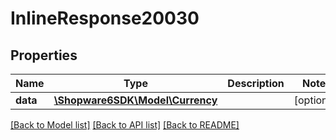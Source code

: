 # InlineResponse20030

## Properties
Name | Type | Description | Notes
------------ | ------------- | ------------- | -------------
**data** | [**\Shopware6SDK\Model\Currency**](Currency.md) |  | [optional] 

[[Back to Model list]](../../README.md#documentation-for-models) [[Back to API list]](../../README.md#documentation-for-api-endpoints) [[Back to README]](../../README.md)

